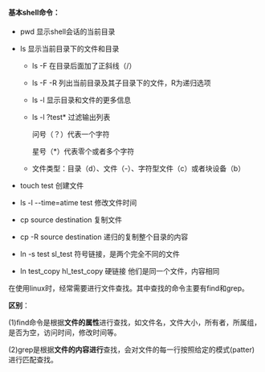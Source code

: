 #### 基本shell命令：

 * pwd		显示shell会话的当前目录

 * ls              显示当前目录下的文件和目录

   * ls -F    在目录后面加了正斜线（/）

   * ls -F -R 列出当前目录及其子目录下的文件，R为递归选项

   * ls -l    显示目录和文件的更多信息

   * ls -l  ?test*   过滤输出列表

     问号（？）代表一个字符

     星号（*）代表零个或者多个字符

   * 文件类型：目录（d）、文件（-）、字符型文件（c）或者块设备（b）

* touch test  创建文件

* ls -l --time=atime test 修改文件时间

* cp source destination 复制文件

* cp -R source destination 递归的复制整个目录的内容 

* ln -s test sl_test 符号链接，是两个完全不同的文件

* ln test_copy hl_test_copy 硬链接 他们是同一个文件，内容相同

在使用linux时，经常需要进行文件查找。其中查找的命令主要有find和grep。

**区别**：

(1)find命令是根据**文件的属性**进行查找，如文件名，文件大小，所有者，所属组，是否为空，访问时间，修改时间等。 

 (2)grep是根据**文件的内容进行**查找，会对文件的每一行按照给定的模式(patter)进行匹配查找。